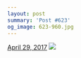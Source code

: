 ```yaml
---
layout: post
summary: 'Post #623'
og_image: 623-960.jpg
---
```


<p>
  <time><a href="/623">April 29, 2017</a></time>
  <a href="/623"><img src="{{ site.assets_url }}/623-480.jpg" srcset="{{ site.assets_url }}/623-240.jpg 240w, {{ site.assets_url }}/623-480.jpg 480w, {{ site.assets_url }}/623-720.jpg 720w, {{ site.assets_url }}/623-960.jpg 960w" sizes="(min-width: 700px) 50vw, calc(100vw - 2rem)" /></a>
</p>
